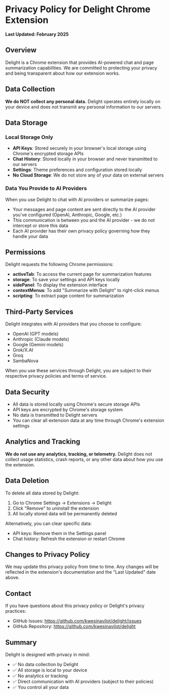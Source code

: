 # Privacy Policy for Delight Chrome Extension

**Last Updated: February 2025**

## Overview

Delight is a Chrome extension that provides AI-powered chat and page summarization capabilities. We are committed to protecting your privacy and being transparent about how our extension works.

## Data Collection

**We do NOT collect any personal data.** Delight operates entirely locally on your device and does not transmit any personal information to our servers.

## Data Storage

### Local Storage Only
- **API Keys**: Stored securely in your browser's local storage using Chrome's encrypted storage APIs
- **Chat History**: Stored locally in your browser and never transmitted to our servers
- **Settings**: Theme preferences and configuration stored locally
- **No Cloud Storage**: We do not store any of your data on external servers

### Data You Provide to AI Providers
When you use Delight to chat with AI providers or summarize pages:
- Your messages and page content are sent directly to the AI provider you've configured (OpenAI, Anthropic, Google, etc.)
- This communication is between you and the AI provider - we do not intercept or store this data
- Each AI provider has their own privacy policy governing how they handle your data

## Permissions

Delight requests the following Chrome permissions:

- **activeTab**: To access the current page for summarization features
- **storage**: To save your settings and API keys locally
- **sidePanel**: To display the extension interface
- **contextMenus**: To add "Summarize with Delight" to right-click menus
- **scripting**: To extract page content for summarization

## Third-Party Services

Delight integrates with AI providers that you choose to configure:
- OpenAI (GPT models)
- Anthropic (Claude models)
- Google (Gemini models)
- Grok/X.AI
- Groq
- SambaNova

When you use these services through Delight, you are subject to their respective privacy policies and terms of service.

## Data Security

- All data is stored locally using Chrome's secure storage APIs
- API keys are encrypted by Chrome's storage system
- No data is transmitted to Delight servers
- You can clear all extension data at any time through Chrome's extension settings

## Analytics and Tracking

**We do not use any analytics, tracking, or telemetry.** Delight does not collect usage statistics, crash reports, or any other data about how you use the extension.

## Data Deletion

To delete all data stored by Delight:
1. Go to Chrome Settings → Extensions → Delight
2. Click "Remove" to uninstall the extension
3. All locally stored data will be permanently deleted

Alternatively, you can clear specific data:
- API keys: Remove them in the Settings panel
- Chat history: Refresh the extension or restart Chrome

## Changes to Privacy Policy

We may update this privacy policy from time to time. Any changes will be reflected in the extension's documentation and the "Last Updated" date above.

## Contact

If you have questions about this privacy policy or Delight's privacy practices:
- GitHub Issues: https://github.com/kwesinavilot/delight/issues
- GitHub Repository: https://github.com/kwesinavilot/delight

## Summary

Delight is designed with privacy in mind:
- ✅ No data collection by Delight
- ✅ All storage is local to your device
- ✅ No analytics or tracking
- ✅ Direct communication with AI providers (subject to their policies)
- ✅ You control all your data